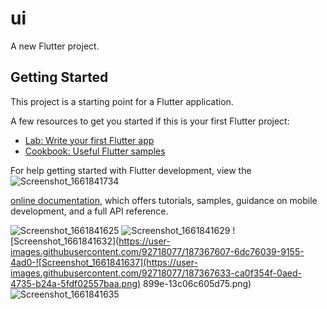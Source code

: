 # ui

A new Flutter project.

## Getting Started

This project is a starting point for a Flutter application.

A few resources to get you started if this is your first Flutter project:

- [Lab: Write your first Flutter app](https://docs.flutter.dev/get-started/codelab)
- [Cookbook: Useful Flutter samples](https://docs.flutter.dev/cookbook)

For help getting started with Flutter development, view the![Screenshot_1661841734](https://user-images.githubusercontent.com/92718077/187368192-961013b0-23e5-40aa-8309-870a7044f67c.png)

[online documentation](https://docs.flutter.dev/), which offers tutorials,
samples, guidance on mobile development, and a full API reference.

![Screenshot_1661841625](https://user-images.githubusercontent.com/92718077/187367588-a1862b5b-583c-4225-a583-54303063b17d.png)
![Screenshot_1661841629](https://user-images.githubusercontent.com/92718077/187367595-f9394872-5bbb-4d94-937a-7f6891eae2c1.png)
![Screenshot_1661841632](https://user-images.githubusercontent.com/92718077/187367607-6dc76039-9155-4ad0-![Screenshot_1661841637](https://user-images.githubusercontent.com/92718077/187367633-ca0f354f-0aed-4735-b24a-5fdf02557baa.png)
899e-13c06c605d75.png)![Screenshot_1661841635](https://user-images.githubusercontent.com/92718077/187367616-3c381b5f-d7bd-4dd7-ae34-ac6918f22663.png)

